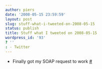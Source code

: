 ```yaml
---
author: piers
date: '2008-05-15 23:59:59'
layout: post
slug: stuff-what-i-tweeted-on-2008-05-15
status: publish
title: Stuff what I tweeted on 2008-05-15
wordpress_id: '93'
? ''
: - Twitter
---
```


  * Finally got my SOAP request to work [#](http://twitter.com/pierskarsenbarg/statuses/812058367)


